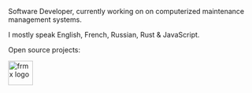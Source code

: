 <!--
**flowsn4ke/flowsn4ke** is a ✨ _special_ ✨ repository because its `README.md` (this file) appears on your GitHub profile.

Here are some ideas to get you started:

- 🔭 I’m currently working on ...
- 🌱 I’m currently learning ...
- 👯 I’m looking to collaborate on ...
- 🤔 I’m looking for help with ...
- 💬 Ask me about ...
- 📫 How to reach me: ...
- 😄 Pronouns: ...
- ⚡ Fun fact: ...
-->

Software Developer, currently working on on computerized maintenance management systems.

I mostly speak English, French, Russian, Rust & JavaScript.

Open source projects:

<a href="https://github.com/flowsn4ke/frmx"><img src="https://www.frmx.dev/img/frmx.svg" height="50" alt="frmx logo" /></a>&nbsp;&nbsp;&nbsp;&nbsp;&nbsp;
